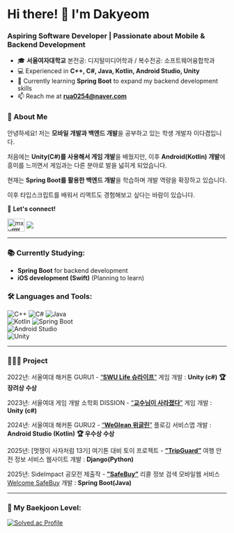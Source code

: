 <h1 align="left">Hi there! 👋 I'm Dakyeom</h1>
<h3 align="left">Aspiring Software Developer | Passionate about Mobile & Backend Development</h3>

- 🎓 **서울여자대학교** 본전공: 디지털미디어학과 / 복수전공: 소프트웨어융합학과
- 💻 Experienced in **C++, C#, Java, Kotlin, Android Studio, Unity**  
- 🚀 Currently learning **Spring Boot** to expand my backend development skills 
- 📫 Reach me at **rua0254@naver.com**  

### 🌟 About Me  
안녕하세요! 저는 **모바일 개발과 백엔드 개발**을 공부하고 있는 학생 개발자 이다겸입니다.

처음에는 **Unity(C#)를 사용해서 게임 개발**을 배웠지만, 이후 **Android(Kotlin) 개발**에 흥미를 느끼면서 게임과는 다른 분야로 발을 넓히게 되었습니다.

현재는 **Spring Boot를 활용한 백엔드 개발**을 학습하며 개발 역량을 확장하고 있습니다.

이후 타입스크립트를 배워서 리액트도 경험해보고 싶다는 바람이 있습니다.

📍 **Let's connect!**  
<p align="left">
<a href="https://instagram.com/mxyffff" target="blank"><img align="center" src="https://raw.githubusercontent.com/rahuldkjain/github-profile-readme-generator/master/src/images/icons/Social/instagram.svg" alt="mxyffff" height="30" width="40" /></a> 
<a href="https://velog.io/@mayffff/posts" target="blank"><img align="center" src="https://img.shields.io/badge/Velog-000?style=social&logo=velog&logoColor=20C997" /> </a> 
</p>

---

### 📚 Currently Studying:
- **Spring Boot** for backend development  
- **iOS development (Swift)** (Planning to learn)

### 🛠️ Languages and Tools:
![C++](https://img.shields.io/badge/C++-00599C?style=for-the-badge&logo=cplusplus&logoColor=white) 
![C#](https://img.shields.io/badge/C%23-239120?style=for-the-badge&logo=csharp&logoColor=white) 
![Java](https://img.shields.io/badge/Java-007396?style=for-the-badge&logo=java&logoColor=white)  
![Kotlin](https://img.shields.io/badge/Kotlin-0095D5?style=for-the-badge&logo=kotlin&logoColor=white) 
![Spring Boot](https://img.shields.io/badge/Spring%20Boot-6DB33F?style=for-the-badge&logo=springboot&logoColor=white)  
![Android Studio](https://img.shields.io/badge/Android%20Studio-3DDC84?style=for-the-badge&logo=androidstudio&logoColor=white)  
![Unity](https://img.shields.io/badge/Unity-000000?style=for-the-badge&logo=unity&logoColor=white)  

---

### 👩🏻‍💻 Project

2022년: 서울여대 해커톤 GURU1 - [“**SWU Life 슈라이프**”](https://github.com/mxyffff/unityProject_10.git) 게임 개발 : **Unity (c#)** **🏆 장려상 수상**

2023년: 서울여대 게임 개발 소학회 DISSION - [“**교수님이 사라졌다**”](https://github.com/Yeon09a/DISSION_SavingTheEarth.git) 게임 개발 : **Unity (c#)**

2024년: 서울여대 해커톤 GURU2 - [“**WeGlean 위글린**”](https://darkened-ozraraptor-48a.notion.site/WeGlean-1a7f782ba8958021a0cec72dc281c7a9?pvs=4) 플로깅 서비스앱 개발 : **Android Studio (Kotlin)** **🏆 우수상 수상** 

2025년: [멋쟁이 사자처럼 13기] 여기톤 대비 토이 프로젝트 - [**”TripGuard”**](https://darkened-ozraraptor-48a.notion.site/TripGuard-214f782ba895802eb13fc36d52281d12) 여행 안전 정보 서비스 웹사이트 개발 : **Django(Python)**

2025년: SideImpact 공모전 제출작 - [**”SafeBuy”**](https://darkened-ozraraptor-48a.notion.site/SafeBuy-281f782ba895802d9f73d38b8bbf11c9?source=copy_link) 리콜 정보 검색 모바일웹 서비스 [Welcome SafeBuy](http://dontrecallme.shop) 개발 : **Spring Boot(Java)**

---

### 🎯 My Baekjoon Level:
[![Solved.ac Profile](http://mazassumnida.wtf/api/generate_badge?boj=mxyffff)](https://solved.ac/mxyffff)
